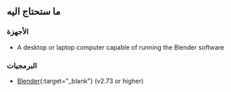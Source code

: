## ما ستحتاج اليه

### الأجهزة

+ A desktop or laptop computer capable of running the Blender software

### البرمجيات

+ [Blender](https://www.blender.org/download/){:target="_blank"} (v2.73 or higher)